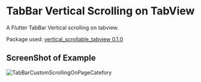 # TabBar Vertical Scrolling on TabView

A Flutter TabBar Vertical scrolling on tabview.

Package used:  [vertical_scrollable_tabview 0.1.0](https://pub.dev/packages/vertical_scrollable_tabview) 

## ScreenShot of Example

![TabBarCustomScrollingOnPageCatefory](https://github.com/marufrobin/test_custom_tabbar_scrolling/assets/47666475/92ced541-e303-4587-83cf-826f3592f3d8)
